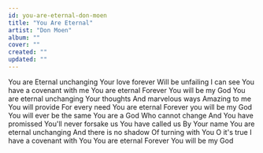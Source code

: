 ```yaml
---
id: you-are-eternal-don-moen
title: "You Are Eternal"
artist: "Don Moen"
album: ""
cover: ""
created: ""
updated: ""
---
```


You are Eternal unchanging
Your love forever
Will be unfailing
I can see
You have a covenant with me
You are eternal
Forever You will be my God
You are eternal unchanging
Your thoughts
And marvelous ways
Amazing to me
You will provide
For every need
You are eternal
Forever you will be my God
You will ever be the same
You are a God
Who cannot change
And You have promissed
You'll never forsake us
You have called us
By Your name
You are eternal unchanging
And there is no shadow
Of turning with You
O it's true
I have a covenant with You
You are eternal
Forever You will be my God